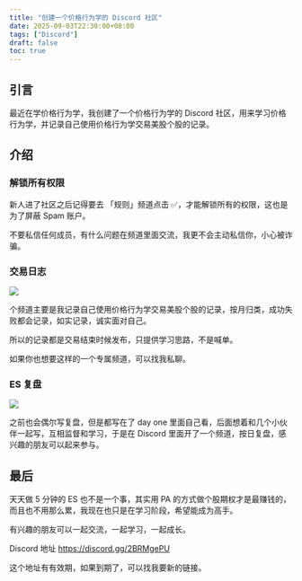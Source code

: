 ```yaml
---
title: "创建一个价格行为学的 Discord 社区"
date: 2025-09-03T22:30:00+08:00
tags: ["Discord"]
draft: false
toc: true
---
```


## 引言

最近在学价格行为学，我创建了一个价格行为学的 Discord 社区，用来学习价格行为学，并记录自己使用价格行为学交易美股个股的记录。

## 介绍

### 解锁所有权限

新人进了社区之后记得要去 「规则」频道点击 ✅，才能解锁所有的权限，这也是为了屏蔽 Spam 账户。

不要私信任何成员，有什么问题在频道里面交流，我更不会主动私信你，小心被诈骗。

<!--more-->

### 交易日志

![](https://img.forecho.com/Snh2qK.png)

个频道主要是我记录自己使用价格行为学交易美股个股的记录，按月归类，成功失败都会记录，如实记录，诚实面对自己。

所以的记录都是交易结束时候发布，只提供学习思路，不是喊单。

如果你也想要这样的一个专属频道，可以找我私聊。

### ES 复盘

![](https://img.forecho.com/xC1NHn.png)

之前也会偶尔写复盘，但是都写在了 day one 里面自己看，后面想着和几个小伙伴一起写，互相监督和学习，于是在 Discord 里面开了一个频道，按日复盘，感兴趣的朋友可以起来参与。

## 最后

天天做 5 分钟的 ES 也不是一个事，其实用 PA 的方式做个股期权才是最赚钱的，而且也不用那么累，我现在也只是在学习阶段，希望能成为高手。

有兴趣的朋友可以一起交流，一起学习，一起成长。

Discord 地址 https://discord.gg/2BRMgePU

这个地址有有效期，如果到期了，可以找我要新的链接。
